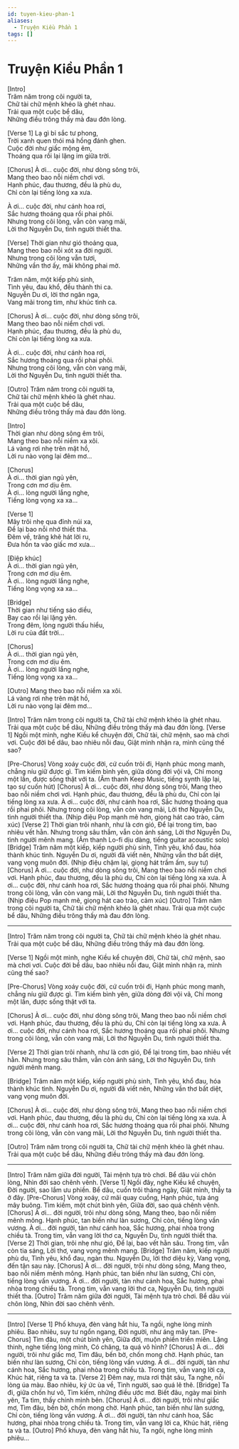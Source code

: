 ```yaml
---
id: tuyen-kieu-phan-1
aliases:
  - Truyện Kiều Phần 1
tags: []
---
```


# Truyện Kiều Phần 1

[Intro]  
Trăm năm trong cõi người ta,  
Chữ tài chữ mệnh khéo là ghét nhau.  
Trải qua một cuộc bể dâu,  
Những điều trông thấy mà đau đớn lòng.  

[Verse 1]
Lạ gì bỉ sắc tư phong,  
Trời xanh quen thói má hồng đánh ghen.  
Cuộc đời như giấc mộng êm,  
Thoáng qua rồi lại lặng im giữa trời.  

[Chorus] 
À ơi... cuộc đời, như dòng sông trôi,  
Mang theo bao nỗi niềm chơi vơi.  
Hạnh phúc, đau thương, đều là phù du,  
Chỉ còn lại tiếng lòng xa xưa.  

À ơi... cuộc đời, như cánh hoa rơi,  
Sắc hương thoáng qua rồi phai phôi.  
Nhưng trong cõi lòng, vẫn còn vang mãi,  
Lời thơ Nguyễn Du, tình người thiết tha.  

[Verse] 
Thời gian như gió thoảng qua,  
Mang theo bao nỗi xót xa đời người.  
Nhưng trong cõi lòng vẫn tươi,  
Những vần thơ ấy, mãi không phai mờ.  

Trăm năm, một kiếp phù sinh,  
Tình yêu, đau khổ, đều thành thi ca.  
Nguyễn Du ơi, lời thơ ngân nga,  
Vang mãi trong tim, như khúc tình ca.  

[Chorus] 
À ơi... cuộc đời, như dòng sông trôi,  
Mang theo bao nỗi niềm chơi vơi.  
Hạnh phúc, đau thương, đều là phù du,  
Chỉ còn lại tiếng lòng xa xưa.  

À ơi... cuộc đời, như cánh hoa rơi,  
Sắc hương thoáng qua rồi phai phôi.  
Nhưng trong cõi lòng, vẫn còn vang mãi,  
Lời thơ Nguyễn Du, tình người thiết tha.  

[Outro] 
Trăm năm trong cõi người ta,  
Chữ tài chữ mệnh khéo là ghét nhau.  
Trải qua một cuộc bể dâu,  
Những điều trông thấy mà đau đớn lòng.  


[Intro]  
Thời gian như dòng sông êm trôi,  
Mang theo bao nỗi niềm xa xôi.  
Lá vàng rơi nhẹ trên mặt hồ,  
Lời ru nào vọng lại đêm mơ...

[Chorus]  
À ơi... thời gian ngủ yên,  
Trong cơn mơ dịu êm.  
À ơi... lòng người lắng nghe,  
Tiếng lòng vọng xa xa...

[Verse 1]  
Mây trôi nhẹ qua đỉnh núi xa,  
Để lại bao nỗi nhớ thiết tha.  
Đêm về, trăng khẽ hát lời ru,  
Đưa hồn ta vào giấc mơ xưa...

[Điệp khúc]  
À ơi... thời gian ngủ yên,  
Trong cơn mơ dịu êm.  
À ơi... lòng người lắng nghe,  
Tiếng lòng vọng xa xa...

[Bridge]  
Thời gian như tiếng sáo diều,  
Bay cao rồi lại lặng yên.  
Trong đêm, lòng người thấu hiểu,  
Lời ru của đất trời...

[Chorus]  
À ơi... thời gian ngủ yên,  
Trong cơn mơ dịu êm.  
À ơi... lòng người lắng nghe,  
Tiếng lòng vọng xa xa...

[Outro]
Mang theo bao nỗi niềm xa xôi.  
Lá vàng rơi nhẹ trên mặt hồ,  
Lời ru nào vọng lại đêm mơ...

[Intro]
Trăm năm trong cõi người ta,
Chữ tài chữ mệnh khéo là ghét nhau.
Trải qua một cuộc bể dâu,
Những điều trông thấy mà đau đớn lòng.
[Verse 1]
Ngồi một mình, nghe Kiều kể chuyện đời,
Chữ tài, chữ mệnh, sao mà chơi vơi.
Cuộc đời bể dâu, bao nhiêu nỗi đau,
Giật mình nhận ra, mình cũng thế sao?

[Pre-Chorus]
Vòng xoáy cuộc đời, cứ cuốn trôi đi,
Hạnh phúc mong manh, chẳng níu giữ được gì.
Tìm kiếm bình yên, giữa dòng đời vội vã,
Chỉ mong một lần, được sống thật với ta.
(Âm thanh Keep Music, tiếng synth lặp lại, tạo sự cuốn hút)
[Chorus]
À ơi... cuộc đời, như dòng sông trôi,
Mang theo bao nỗi niềm chơi vơi.
Hạnh phúc, đau thương, đều là phù du,
Chỉ còn lại tiếng lòng xa xưa.
À ơi... cuộc đời, như cánh hoa rơi,
Sắc hương thoáng qua rồi phai phôi.
Nhưng trong cõi lòng, vẫn còn vang mãi,
Lời thơ Nguyễn Du, tình người thiết tha.
(Nhịp điệu Pop mạnh mẽ hơn, giọng hát cao trào, cảm xúc)
[Verse 2]
Thời gian trôi nhanh, như là cơn gió,
Để lại trong tim, bao nhiêu vết hằn.
Nhưng trong sâu thẳm, vẫn còn ánh sáng,
Lời thơ Nguyễn Du, tình người mênh mang.
(Âm thanh Lo-fi dịu dàng, tiếng guitar acoustic solo)
[Bridge]
Trăm năm một kiếp, kiếp người phù sinh,
Tình yêu, khổ đau, hóa thành khúc tình.
Nguyễn Du ơi, người đã viết nên,
Những vần thơ bất diệt, vang vọng muôn đời.
(Nhịp điệu chậm lại, giọng hát trầm ấm, suy tư)
[Chorus]
À ơi... cuộc đời, như dòng sông trôi,
Mang theo bao nỗi niềm chơi vơi.
Hạnh phúc, đau thương, đều là phù du,
Chỉ còn lại tiếng lòng xa xưa.
À ơi... cuộc đời, như cánh hoa rơi,
Sắc hương thoáng qua rồi phai phôi.
Nhưng trong cõi lòng, vẫn còn vang mãi,
Lời thơ Nguyễn Du, tình người thiết tha.
(Nhịp điệu Pop mạnh mẽ, giọng hát cao trào, cảm xúc)
[Outro]
Trăm năm trong cõi người ta,
Chữ tài chữ mệnh khéo là ghét nhau.
Trải qua một cuộc bể dâu,
Những điều trông thấy mà đau đớn lòng.

---

[Intro]
Trăm năm trong cõi người ta,
Chữ tài chữ mệnh khéo là ghét nhau.
Trải qua một cuộc bể dâu,
Những điều trông thấy mà đau đớn lòng.

[Verse 1]
Ngồi một mình, nghe Kiều kể chuyện đời,
Chữ tài, chữ mệnh, sao mà chơi vơi.
Cuộc đời bể dâu, bao nhiêu nỗi đau,
Giật mình nhận ra, mình cũng thế sao?

[Pre-Chorus]
Vòng xoáy cuộc đời, cứ cuốn trôi đi,
Hạnh phúc mong manh, chẳng níu giữ được gì.
Tìm kiếm bình yên, giữa dòng đời vội vã,
Chỉ mong một lần, được sống thật với ta.

[Chorus]
À ơi... cuộc đời, như dòng sông trôi,
Mang theo bao nỗi niềm chơi vơi.
Hạnh phúc, đau thương, đều là phù du,
Chỉ còn lại tiếng lòng xa xưa.
À ơi... cuộc đời, như cánh hoa rơi,
Sắc hương thoáng qua rồi phai phôi.
Nhưng trong cõi lòng, vẫn còn vang mãi,
Lời thơ Nguyễn Du, tình người thiết tha.

[Verse 2]
Thời gian trôi nhanh, như là cơn gió,
Để lại trong tim, bao nhiêu vết hằn.
Nhưng trong sâu thẳm, vẫn còn ánh sáng,
Lời thơ Nguyễn Du, tình người mênh mang.

[Bridge]
Trăm năm một kiếp, kiếp người phù sinh,
Tình yêu, khổ đau, hóa thành khúc tình.
Nguyễn Du ơi, người đã viết nên,
Những vần thơ bất diệt, vang vọng muôn đời.

[Chorus]
À ơi... cuộc đời, như dòng sông trôi,
Mang theo bao nỗi niềm chơi vơi.
Hạnh phúc, đau thương, đều là phù du,
Chỉ còn lại tiếng lòng xa xưa.
À ơi... cuộc đời, như cánh hoa rơi,
Sắc hương thoáng qua rồi phai phôi.
Nhưng trong cõi lòng, vẫn còn vang mãi,
Lời thơ Nguyễn Du, tình người thiết tha.

[Outro]
Trăm năm trong cõi người ta,
Chữ tài chữ mệnh khéo là ghét nhau.
Trải qua một cuộc bể dâu,
Những điều trông thấy mà đau đớn lòng.

---

[Intro]
Trăm năm giữa đời người,
Tài mệnh tựa trò chơi.
Bể dâu vùi chôn lòng,
Nhìn đời sao chênh vênh.
[Verse 1]
Ngồi đây, nghe Kiều kể chuyện,
Đời người, sao lắm ưu phiền.
Bể dâu, cuốn trôi tháng ngày,
Giật mình, thấy ta ở đây.
[Pre-Chorus]
Vòng xoáy, cứ mãi quay cuồng,
Hạnh phúc, tựa áng mây buông.
Tìm kiếm, một chút bình yên,
Giữa đời, sao quá chênh vênh.
[Chorus]
À ơi... đời người, trôi như dòng sông,
Mang theo, bao nỗi niềm mênh mông.
Hạnh phúc, tan biến như làn sương,
Chỉ còn, tiếng lòng vấn vương.
À ơi... đời người, tàn như cánh hoa,
Sắc hương, phai nhòa trong chiều tà.
Trong tim, vẫn vang lời thơ ca,
Nguyễn Du, tình người thiết tha.
[Verse 2]
Thời gian, trôi nhẹ như gió,
Để lại, bao vết hằn sâu.
Trong tim, vẫn còn tia sáng,
Lời thơ, vang vọng mênh mang.
[Bridge]
Trăm năm, kiếp người phù du,
Tình yêu, khổ đau, ngàn thu.
Nguyễn Du, lời thơ diệu kỳ,
Vang vọng, đến tận sau này.
[Chorus]
À ơi... đời người, trôi như dòng sông,
Mang theo, bao nỗi niềm mênh mông.
Hạnh phúc, tan biến như làn sương,
Chỉ còn, tiếng lòng vấn vương.
À ơi... đời người, tàn như cánh hoa,
Sắc hương, phai nhòa trong chiều tà.
Trong tim, vẫn vang lời thơ ca,
Nguyễn Du, tình người thiết tha.
[Outro]
Trăm năm giữa đời người,
Tài mệnh tựa trò chơi.
Bể dâu vùi chôn lòng,
Nhìn đời sao chênh vênh.

---

[Intro]
[Verse 1]
Phố khuya, đèn vàng hắt hiu,
Ta ngồi, nghe lòng mình phiêu.
Bao nhiêu, suy tư ngổn ngang,
Đời người, như áng mây tan.
[Pre-Chorus]
Tìm đâu, một chút bình yên,
Giữa đời, muộn phiền triền miên.
Lặng thinh, nghe tiếng lòng mình,
Có chăng, ta quá vô hình?
[Chorus]
À ơi... đời người, trôi như giấc mơ,
Tìm đâu, bến bờ, chốn mong chờ.
Hạnh phúc, tan biến như làn sương,
Chỉ còn, tiếng lòng vấn vương.
À ơi... đời người, tàn như cánh hoa,
Sắc hương, phai nhòa trong chiều tà.
Trong tim, vẫn vang lời ca,
Khúc hát, riêng ta và ta.
[Verse 2]
Đêm nay, mưa rơi thật sâu,
Ta nghe, nỗi lòng úa màu.
Bao nhiêu, ký ức ùa về,
Tình người, sao quá lê thê.
[Bridge]
Ta đi, giữa chốn hư vô,
Tìm kiếm, những điều ước mơ.
Biết đâu, ngày mai bình yên,
Ta tìm, thấy chính mình bên.
[Chorus]
À ơi... đời người, trôi như giấc mơ,
Tìm đâu, bến bờ, chốn mong chờ.
Hạnh phúc, tan biến như làn sương,
Chỉ còn, tiếng lòng vấn vương.
À ơi... đời người, tàn như cánh hoa,
Sắc hương, phai nhòa trong chiều tà.
Trong tim, vẫn vang lời ca,
Khúc hát, riêng ta và ta.
[Outro]
Phố khuya, đèn vàng hắt hiu,
Ta ngồi, nghe lòng mình phiêu...
